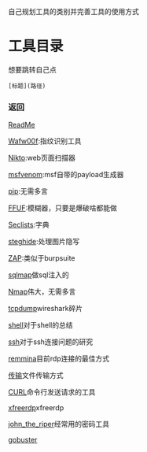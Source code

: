 自己规划工具的类别并完善工具的使用方式

# 工具目录
想要跳转自己点
```
[标题](路径)
```

### 返回
[ReadMe](../ReadMe.md)


[Wafw00f](Wafw00f.md):指纹识别工具

[Nikto](Nikto.md):web页面扫描器

[msfvenom](msfvenom.md):msf自带的payload生成器

[pip](pip.md):无需多言

[FFUF](FFUF.md):模糊器，只要是爆破啥都能做

[Seclists](Seclists.md):字典

[steghide](steghide.md):处理图片隐写

[ZAP](ZAP.md):类似于burpsuite

[sqlmap](sqlmap.md)做sql注入的

[Nmap](Nmap.md)伟大，无需多言

[tcpdump](tcpdump.md)wireshark碎片

[shell](shell.md)对于shell的总结

[ssh](ssh.md)对于ssh连接问题的研究

[remmina](remmina.md)目前rdp连接的最佳方式

[传输](transfer.md)文件传输方式

[CURL](CURL.md)命令行发送请求的工具

[xfreerdp](xfreerdp.md)xfreerdp

[john_the_riper](john_the_riper.md)经常用的密码工具

[gobuster](gobuster.md)




